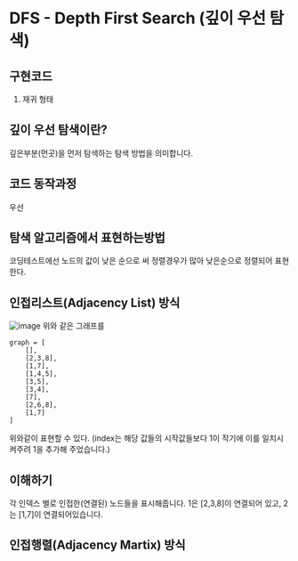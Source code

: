 # DFS - Depth First Search (깊이 우선 탐색)

## 구현코드

1. 재귀 형태

## 깊이 우선 탐색이란?

깊은부분(먼곳)을 먼저 탐색하는 탐색 방법을 의미합니다.

## 코드 동작과정

우선

## 탐색 알고리즘에서 표현하는방법

코딩테스트에선 노드의 값이 낮은 순으로 써 정렬경우가 많아 낮은순으로 정렬되어 표현한다.

## 인접리스트(Adjacency List) 방식

![image](https://user-images.githubusercontent.com/100751719/194694676-ef7ea90f-f24c-45e0-bef7-78eb480e2445.png)
위와 같은 그래프를

```
graph = [
    [],
    [2,3,8],
    [1,7],
    [1,4,5],
    [3,5],
    [3,4],
    [7],
    [2,6,8],
    [1,7]
]
```

위와같이 표현할 수 있다.
(index는 해당 값들의 시작값들보다 1이 작기에 이를 일치시켜주려 1을 추가해 주었습니다.)

## 이해하기

각 인덱스 별로 인접한(연결된) 노드들을 표시해줍니다.
1은 [2,3,8]이 연결되어 있고, 2는 [1,7]이 연결되어있습니다.

## 인접행렬(Adjacency Martix) 방식
